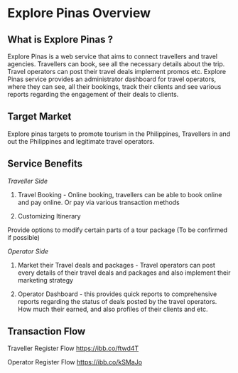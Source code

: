 # Explore Pinas Overview

## What is Explore Pinas ?

Explore Pinas is a web service that aims to connect travellers and travel agencies. Travellers can book, see all the necessary details about the trip. Travel operators can post their travel deals implement promos etc. Explore Pinas service provides an administrator dashboard for travel operators, where they can see, all their bookings, track their clients and see various reports regarding the engagement of their deals to clients.

## Target Market

Explore pinas targets to promote tourism in the Philippines, Travellers in and out the Philippines and legitimate travel operators.

## Service Benefits

_Traveller Side_

1. Travel Booking - Online booking, travellers can be able to book online and pay online. Or pay via various transaction methods


2. Customizing Itinerary 

Provide options to modify certain parts of a tour package (To be confirmed if possible)


_Operator Side_

1. Market their Travel deals and packages - Travel operators can post every details of their travel deals and packages and also implement their marketing strategy


2. Operator Dashboard - this provides quick reports to comprehensive reports regarding the status of deals posted by the travel operators. How much their earned, and also profiles of their clients and etc.


## Transaction Flow

Traveller Register Flow 
https://ibb.co/ftwd4T

Operator Register Flow
https://ibb.co/kSMaJo



